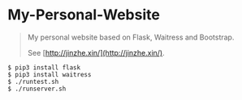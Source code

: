 # My-Personal-Website

> My personal website based on Flask, Waitress and Bootstrap.
>
> See [http://jinzhe.xin/](http://jinzhe.xin/).

```shell
$ pip3 install flask
$ pip3 install waitress
$ ./runtest.sh
$ ./runserver.sh
```
